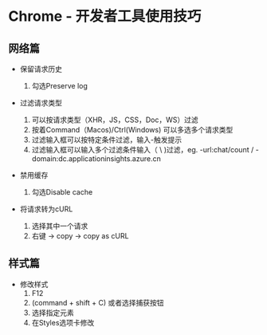 # Chrome - 开发者工具使用技巧

## 网络篇

- 保留请求历史
    1. 勾选Preserve log

- 过滤请求类型
    1. 可以按请求类型（XHR，JS，CSS，Doc，WS）过滤
    2. 按着Command（Macos)/Ctrl(Windows) 可以多选多个请求类型
    3. 过滤输入框可以按特定条件过滤，输入-触发提示
    4. 过滤输入框可以输入多个过滤条件输入（ \ )过滤，eg. -url:chat/count / -domain:dc.applicationinsights.azure.cn

- 禁用缓存
    1. 勾选Disable cache

- 将请求转为cURL
    1. 选择其中一个请求
    2. 右键 -> copy -> copy as cURL

## 样式篇

- 修改样式
  1. F12
  2. (command + shift + C) 或者选择捕获按钮
  3. 选择指定元素
  4. 在Styles选项卡修改
